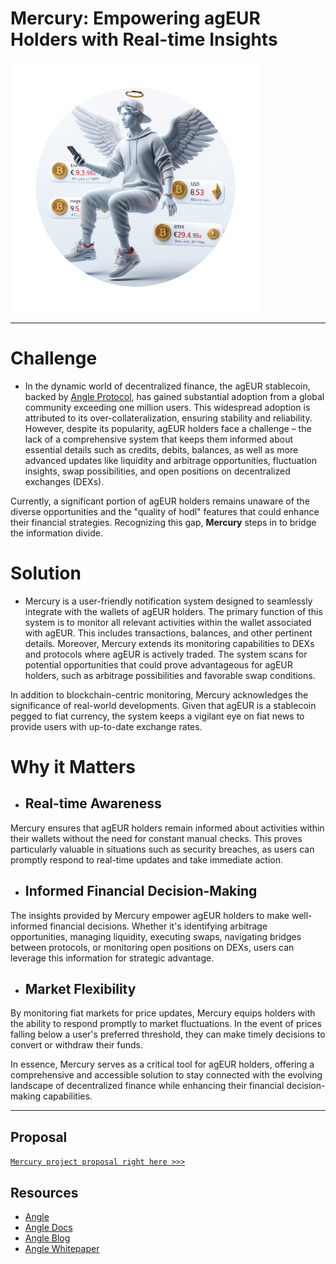 # Mercury: Empowering agEUR Holders with Real-time Insights

![](mercury.png)

--------------

# Challenge

- In the dynamic world of decentralized finance, the agEUR stablecoin, backed by [Angle Protocol](https://www.angle.money/), has gained substantial adoption from a global community exceeding one million users. This widespread adoption is attributed to its over-collateralization, ensuring stability and reliability. However, despite its popularity, agEUR holders face a challenge – the lack of a comprehensive system that keeps them informed about essential details such as credits, debits, balances, as well as more advanced updates like liquidity and arbitrage opportunities, fluctuation insights, swap possibilities, and open positions on decentralized exchanges (DEXs).

Currently, a significant portion of agEUR holders remains unaware of the diverse opportunities and the "quality of hodl" features that could enhance their financial strategies. Recognizing this gap, **Mercury** steps in to bridge the information divide.

# Solution

- Mercury is a user-friendly notification system designed to seamlessly integrate with the wallets of agEUR holders. The primary function of this system is to monitor all relevant activities within the wallet associated with agEUR. This includes transactions, balances, and other pertinent details. Moreover, Mercury extends its monitoring capabilities to DEXs and protocols where agEUR is actively traded. The system scans for potential opportunities that could prove advantageous for agEUR holders, such as arbitrage possibilities and favorable swap conditions.

In addition to blockchain-centric monitoring, Mercury acknowledges the significance of real-world developments. Given that agEUR is a stablecoin pegged to fiat currency, the system keeps a vigilant eye on fiat news to provide users with up-to-date exchange rates.

# Why it Matters

- ## Real-time Awareness
  
Mercury ensures that agEUR holders remain informed about activities within their wallets without the need for constant manual checks. This proves particularly valuable in situations such as security breaches, as users can promptly respond to real-time updates and take immediate action.

- ## Informed Financial Decision-Making

The insights provided by Mercury empower agEUR holders to make well-informed financial decisions. Whether it's identifying arbitrage opportunities, managing liquidity, executing swaps, navigating bridges between protocols, or monitoring open positions on DEXs, users can leverage this information for strategic advantage.

- ## Market Flexibility

By monitoring fiat markets for price updates, Mercury equips holders with the ability to respond promptly to market fluctuations. In the event of prices falling below a user's preferred threshold, they can make timely decisions to convert or withdraw their funds.

In essence, Mercury serves as a critical tool for agEUR holders, offering a comprehensive and accessible solution to stay connected with the evolving landscape of decentralized finance while enhancing their financial decision-making capabilities.

----

## Proposal

[`Mercury project proposal right here >>>`](https://docs.google.com/presentation/d/1mkrulPMkef52mL-CG7tExo7aubhovK16ktxU8hrwTsw/edit#slide=id.g1e406ff4dcb_0_87)

## Resources
- [Angle](https://www.angle.money/)
- [Angle Docs](https://docs.angle.money/overview/readme)
- [Angle Blog](https://www.angle.money/blog)
- [Angle Whitepaper](https://docs.angle.money/overview/whitepapers)